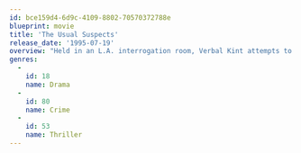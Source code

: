 ```yaml
---
id: bce159d4-6d9c-4109-8802-70570372788e
blueprint: movie
title: 'The Usual Suspects'
release_date: '1995-07-19'
overview: "Held in an L.A. interrogation room, Verbal Kint attempts to convince the feds that a mythic crime lord, Keyser Soze, not only exists, but was also responsible for drawing him and his four partners into a multi-million dollar heist that ended with an explosion in San Pedro harbor – leaving few survivors. Verbal lures his interrogators with an incredible story of the crime lord's almost supernatural prowess."
genres:
  -
    id: 18
    name: Drama
  -
    id: 80
    name: Crime
  -
    id: 53
    name: Thriller
---
```


